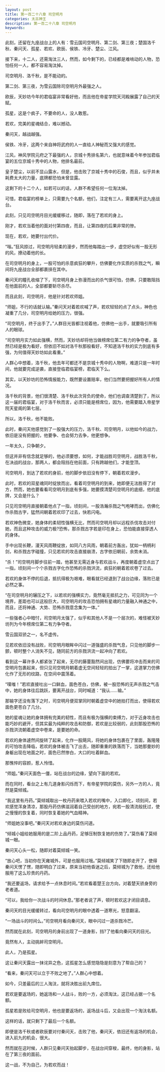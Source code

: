 ```yaml
---
layout: post
title: 第一百二十八章 司空明月
categories: 太古神王
description: 第一百二十八章 司空明月
keywords:
---
```


此刻，还留在九座战台上的人有：雪云国司空明月、第二剑、第三夜；楚国洛千秋、秦问天、孤星、若欢、欧辰、侯铁、冷牙、楚尘、江风。

接下来，十二人，还需淘汰三人，然而，如今剩下的，已经都是难啃动的人物，恐怕任何一人，都不容易淘汰掉。

司空明月、洛千秋，是不能动的。

第二剑、第三夜，为雪云国除司空明月外最强之人。

欧辰，天妙坊今年的君临宴非常看好他，而且他在帝星学院天河殿展露了自己的天赋。

孤星，这是个疯子，不要命的人，没人敢惹。

若欢，完美的星魂结合，难以撼动。

秦问天，越战越强。

侯铁、冷牙，这两个来自神将武府的人一直给人神秘而又强大的感觉。

江风，神风学院元府之下最强的人，京城十秀排名第六，也就意味着今年参加君临宴的五位京城十秀中的人物，他排名最前。

皇子楚尘，以前不显山露水，但是，他击败了京城十秀中的石俊，而且，似乎并未耗费太大的力量，底牌都恐怕未曾显露。

这剩下的十二个人，如若可以的话，人群不希望任何一位淘汰掉。

可惜，君临宴的榜单上，只需要九个名额，他们，注定有三人，需要离开这九座战台。

此刻，只见司空明月目光缓缓移过，随即，落在了若欢的身上。

刚才，若欢当着他的面对付第四夜，而且，让第四夜的后果非常的惨。

现在，若欢，她要付出代价。

“嗡。”狂风掠过，司空明月轻柔的漫步，然而他每踏出一步，虚空好似有一股无形的风，撩动着他的长。

在司空明月的身上，一股可怕的杀意疯狂的攀升，仿佛要化作实质的杀戮之气，瞬间将九座战台全部都裹挟在其中。

秦问天的瞳孔收缩了下，司空明月身上弥漫而出的杀气很可怕，仿佛，只要敢阻挡在他面前的人，全部都要斩尽杀尽。

而且此刻，司空明月，他是针对若欢师姐。

“师姐，不行的话就认输。”秦问天对着若欢喊了声，若欢轻轻的点了点头，神色也凝重了几分，司空明月给她的压力，很强。

“司空明月，终于出手了。”人群目光皆都注视着他，仿佛他一出手，就要吸引所有人的眼球。

“司空明月实力如此强横，然而，天妙坊却将他当做榜席位第二有力的争夺者，虽然已经是极为看好，但依旧不如对洛千秋那般看好，不知道洛千秋的实力到底有多强，为何值得天妙坊如此看重。”

人群心中想着，洛千秋，他去年可都还不是京城十秀中的人物啊，难道只是一年时间，他就要完成逆袭，直接登临君临宴榜，君临天下么。

其实，以天妙坊的恐怖情报能力，既然要设置赔率，他们当然要把握好所有人的情况。

洛千秋的背景，他们很清楚、洛千秋此次背负的使命，他们也调查清楚到了，所以这一届的君临宴，对于洛千秋而言，必须只能是榜席位，因为，他需要踏入帝星学院天星阁的第七层。

所以，洛千秋，他不能败。

此时，秦问天他感觉到了一股强大的压力，洛千秋、司空明月，以他如今的战力，依旧是没有把握的，他要争、也会努力去争，他更想争。

一年太久，只争朝夕。

但这并非有信念就足够的，他必须要想，如何，才能战胜司空明月，战胜洛千秋，在决战的战台，那两人，都会阻挡在他前面，只有跨越他们，才能登顶。

司空明月，到达了若欢的身前，他的脚步依旧没有停下，朝着若欢漫步。

此时，若欢的双星魂同时绽放而出，看着司空明月的到来，她即便无法胜得了对方，然而，她也要看看司空明月到底有多强，她要摸清楚司空明月的底细，他的底牌，又会是什么？

只见司空明月直接朝着他点了一指，顷刻间，一股浩瀚杀戮之气咆哮而出，仿佛化作杀戮古字，猛然间朝着若欢印了过去，快若闪电。

若欢神色微变，她身体的柔韧性强横无比，然而司空明月却以远程杀伐攻击对付她，而且这种攻击的威力极?恐怖，那杀戮古字若是印在身上，恐怕能直接穿透人的身体。

手中出现长鞭，漫天风雨鞭绽放，如同八方风雨，朝着前方轰出，犹如一柄柄利剑，和杀戮古字碰撞，只见若欢的攻击直接崩溃，古字依旧朝前，余势未消。

“杀！”司空明月脚步往前一踏，他甚至无需近身与若欢战斗，再度朝着虚空点出了一指，顷刻间一个个杀戮古字化作恐怖的杀戮洪流，疯狂的朝着若欢卷了过去。

若欢的身体不停的后退，抵抗得极为艰难，眼看就已经退到了战台边缘，落败已是必然之事。

“在司空明月的辗压之下，以若欢的强横实力，竟然毫无抵抗之力，可见同为一个境界，差距也可以这般巨大，司空明月的攻击恐怕拥有星魂的力量融入神通之中，而且，还将神通、大势、恐怖杀戮意念集为一体。”

一些强者心中暗忖，司空明月太强了，似乎和其他人不是一个层次的，难怪被天妙坊列为今年榜席位第二有力争夺者。

雪云国双骄之一，名不虚传。

见若欢依旧没有战败，司空明月眼眸中闪过一道强盛的杀戮气息，只见他的脚步一颤，顿时整个人消失不见，随同前方的杀戮洪流一起冲向了若欢。

看到这一幕许多人都紧张了起来，无尽的藤蔓豁然间出现，仿佛要将冲击而来的司空明月包裹起来，但只见司空明月朝着虚无空间轻轻的拍出了一掌，这道掌力仿佛化作了无形的纹路，在空间中震荡着。

“噗嗤！”若欢直接吐出一口鲜血，面色苍白，仿佛，被一股恐怖的无声杀戮之气击中，她的身体往后跳跃，要离开战台，同时喊道：“我认……输。”

那输字还没有落下之时，司空明月便双掌同时朝着虚空中的她拍打而出，使得若欢面色更苍白了几分。

她的星魂让她的身体拥有完美的韧性，而且有极为强横的束缚力，对于近身攻击也能巧妙的避开，但其实最为纯粹的攻击和防御，若欢是比较弱的，此刻那股恐怖的杀戮洪流朝着虚空中卷来，是要她的命。

若欢的身体遽然间旋转了起来，化作一股飓风，将她的身体包裹在了里面，轰隆隆的可怕攻击降临，若欢的身体被击飞了出去，随即重重的跌落而下，当她那曼妙的身躯出现在地面之时，面色已然惨白，大口的吐着鲜血。

那憔悴的容颜，惹人怜惜。

“师姐。”秦问天面色一僵，站在战台的边缘，望向下面的若欢。

而在同时，看台之上有几道身影闪烁而下，有帝星学院的莫伤，另外一方的人，竟然是莫倾城。

“我这里有丹药。”莫倾城取出一枚丹药来喂入若欢的嘴中，入口即化，顷刻间，若欢感觉浑身清凉，那股丹药仿佛滋润着自己受创的地方，宛若一股清流般抚过，使之慢慢的恢复着，同时恢复着她的气血精神。

“师姐她没事吧。”秦问天对若欢身边的莫伤问道。

“倾城小姐给她服用的是二阶上品丹药，足够压制恢复她的伤势了。”莫伤看了莫倾城一眼。

秦问天心头一松，随即对着莫倾城一笑。

“放心吧，当初你在天雍城外，可是也服用过哦。”莫倾城笑了下随即走开了，使得秦问天愣了愣，随即明白了过来，原来当初他昏迷之后，莫倾城为了救他，还给他服用了这么珍贵的丹药。

“我还要返场，请求给予一点休息时间。”若欢看着楚王台方向，对着楚天骄身旁的老者道。

“可以，我给你一次战斗的时间休息。”那老者说了声，顿时若欢这才闭目调息。

秦问天的目光缓缓转过，看向司空明月的眼中透着一道寒光，怒意翻滚。

“一场战斗的时间么。”司空明月看向秦问天，眼中闪过一道杀戮冷芒。

然而就在此刻，司空明月的身前出现了一道身影，挡?了他看向秦问天的目光。

竟然有人，主动挑衅司空明月。

此人，乃是孤星。

这让秦问天露出一抹诧异之色，这孤星怎么感觉隐隐是刻意为了帮自己的？

“看来，秦问天可以立于不败之地了。”人群心中想着。

如今，只差最后的三人淘汰，就将决胜出前九席位。

若欢是要返场的，她返场和一人战斗，败的一方，必须淘汰，这已经占据一个名额。

孤星若是败给司空明月，他也是要返场的，返场战斗后，又会出现一个淘汰名额。

这样的话，就只剩下了最后一个名额。

即便是洛千秋或者欧辰要对付秦问天，击败了他，秦问天，依旧还有返场的机会，进入前九的机会，很大。

然而就在这时候，人群只见秦问天抬起脚步，在战台间穿梭，最终，他的身影，站在了第三夜的面前。

这一战，不为自己，为若欢而战！

